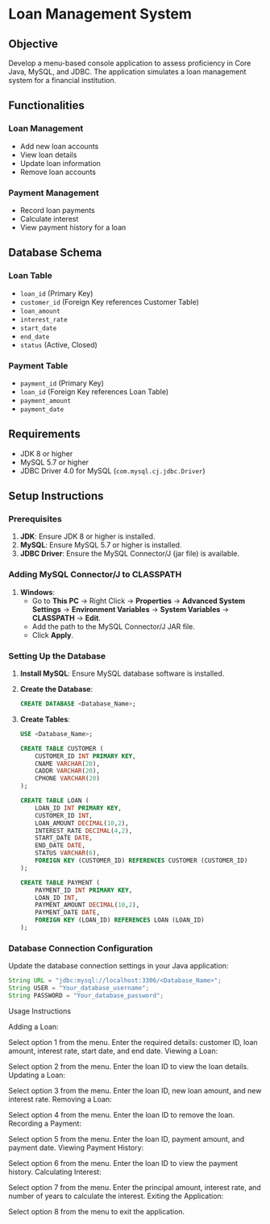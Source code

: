 # Loan Management System

## Objective

Develop a menu-based console application to assess proficiency in Core Java, MySQL, and JDBC. The application simulates a loan management system for a financial institution.

## Functionalities

### Loan Management
- Add new loan accounts
- View loan details
- Update loan information
- Remove loan accounts

### Payment Management
- Record loan payments
- Calculate interest
- View payment history for a loan

## Database Schema

### Loan Table
- `loan_id` (Primary Key)
- `customer_id` (Foreign Key references Customer Table)
- `loan_amount`
- `interest_rate`
- `start_date`
- `end_date`
- `status` (Active, Closed)

### Payment Table
- `payment_id` (Primary Key)
- `loan_id` (Foreign Key references Loan Table)
- `payment_amount`
- `payment_date`

## Requirements

- JDK 8 or higher
- MySQL 5.7 or higher
- JDBC Driver 4.0 for MySQL (`com.mysql.cj.jdbc.Driver`)

## Setup Instructions

### Prerequisites

1. **JDK**: Ensure JDK 8 or higher is installed.
2. **MySQL**: Ensure MySQL 5.7 or higher is installed.
3. **JDBC Driver**: Ensure the MySQL Connector/J (jar file) is available.

### Adding MySQL Connector/J to CLASSPATH

1. **Windows**:
    - Go to **This PC** -> Right Click -> **Properties** -> **Advanced System Settings** -> **Environment Variables** -> **System Variables** -> **CLASSPATH** -> **Edit**.
    - Add the path to the MySQL Connector/J JAR file.
    - Click **Apply**.

### Setting Up the Database

1. **Install MySQL**: Ensure MySQL database software is installed.
2. **Create the Database**:
    ```sql
    CREATE DATABASE <Database_Name>;
    ```

3. **Create Tables**:
    ```sql
    USE <Database_Name>;

    CREATE TABLE CUSTOMER (
        CUSTOMER_ID INT PRIMARY KEY,
        CNAME VARCHAR(20),
        CADDR VARCHAR(20),
        CPHONE VARCHAR(20)
    );

    CREATE TABLE LOAN (
        LOAN_ID INT PRIMARY KEY,
        CUSTOMER_ID INT,
        LOAN_AMOUNT DECIMAL(10,2),
        INTEREST_RATE DECIMAL(4,2),
        START_DATE DATE,
        END_DATE DATE,
        STATUS VARCHAR(6),
        FOREIGN KEY (CUSTOMER_ID) REFERENCES CUSTOMER (CUSTOMER_ID)
    );

    CREATE TABLE PAYMENT (
        PAYMENT_ID INT PRIMARY KEY,
        LOAN_ID INT,
        PAYMENT_AMOUNT DECIMAL(10,2),
        PAYMENT_DATE DATE,
        FOREIGN KEY (LOAN_ID) REFERENCES LOAN (LOAN_ID)
    );
    ```

### Database Connection Configuration

Update the database connection settings in your Java application:
```java
String URL = "jdbc:mysql://localhost:3306/<Database_Name>";
String USER = "Your_database_username";
String PASSWORD = "Your_database_password";
```
Usage Instructions 

Adding a Loan:

Select option 1 from the menu.
Enter the required details: customer ID, loan amount, interest rate, start date, and end date.
Viewing a Loan:

Select option 2 from the menu.
Enter the loan ID to view the loan details.
Updating a Loan:

Select option 3 from the menu.
Enter the loan ID, new loan amount, and new interest rate.
Removing a Loan:

Select option 4 from the menu.
Enter the loan ID to remove the loan.
Recording a Payment:

Select option 5 from the menu.
Enter the loan ID, payment amount, and payment date.
Viewing Payment History:

Select option 6 from the menu.
Enter the loan ID to view the payment history.
Calculating Interest:

Select option 7 from the menu.
Enter the principal amount, interest rate, and number of years to calculate the interest.
Exiting the Application:

Select option 8 from the menu to exit the application.